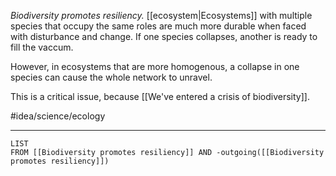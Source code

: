 *Biodiversity promotes resiliency.* [[ecosystem|Ecosystems]] with multiple species that occupy the same roles are much more durable when faced with disturbance and change. If one species collapses, another is ready to fill the vaccum. 

However, in ecosystems that are more homogenous, a collapse in one species can cause the whole network to unravel. 

This is a critical issue, because [[We've entered a crisis of biodiversity]]. 

#idea/science/ecology

---
```dataview
LIST
FROM [[Biodiversity promotes resiliency]] AND -outgoing([[Biodiversity promotes resiliency]])
```